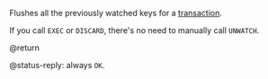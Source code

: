 Flushes all the previously watched keys for a [transaction](/topics/transactions).

If you call `EXEC` or `DISCARD`, there's no need to manually call `UNWATCH`.

@return

@status-reply: always `OK`.
